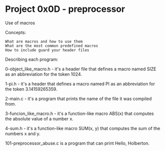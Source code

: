 # Project 0x0D - preprocessor

Use of macros

Concepts:

    What are macros and how to use them
    What are the most common predefined macros
    How to include guard your header files

Describing each program:

0-object_like_macro.h - it's a header file that defines a macro named SIZE as an abbreviation for the token 1024.

1-pi.h - it's a header that defines a macro named PI as an abbreviation for the token 3.14159265359.

2-main.c - it's a program that prints the name of the file it was compiled from.

3-funcion_like_macro.h - it's a function-like macro ABS(x) that computes the absolute value of a number x.

4-sum.h - it's a function-like macro SUM(x, y) that computes the sum of the numbers x and y.

101-preprocessor_abuse.c is a program that can print Hello, Holberton.
